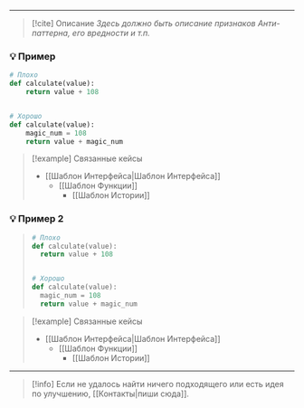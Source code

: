 ***

> [!cite] Описание
>_Здесь должно быть описание признаков Анти-паттерна, его вредности и т.п._

### 💡 Пример

```python
# Плохо
def calculate(value):
	return value + 108


# Хорошо
def calculate(value):
	magic_num = 108
	return value + magic_num
```

> [!example] Связанные кейсы
> - [[Шаблон Интерфейса|Шаблон Интерфейса]]
> 	- [[Шаблон Функции]]
> 		- [[Шаблон Истории]]

### 💡 Пример 2

>```python
># Плохо
>def calculate(value):
>	return value + 108
>
>
># Хорошо
>def calculate(value):
>	magic_num = 108
>	return value + magic_num
>```

> [!example] Связанные кейсы
> - [[Шаблон Интерфейса|Шаблон Интерфейса]]
> 	- [[Шаблон Функции]]
> 		- [[Шаблон Истории]]

***

> [!info]
> Если не удалось найти ничего подходящего или есть идея по улучшению, [[Контакты|пиши сюда]].
